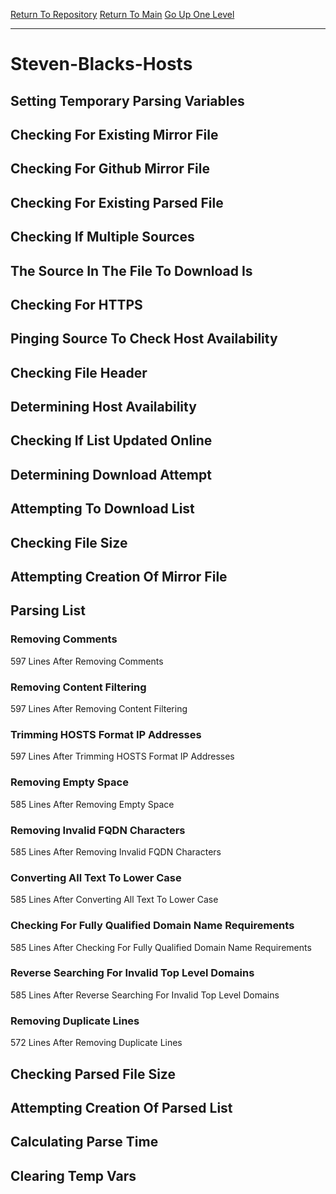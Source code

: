 [Return To Repository](https://github.com/deathbybandaid/piholeparser/)
[Return To Main](https://github.com/deathbybandaid/piholeparser/blob/master/RecentRunLogs/Mainlog.md)
[Go Up One Level](https://github.com/deathbybandaid/piholeparser/blob/master/RecentRunLogs/TopLevelScripts/30-Processing-External-Blacklists.md)
____________________________________
# Steven-Blacks-Hosts
## Setting Temporary Parsing Variables
## Checking For Existing Mirror File
## Checking For Github Mirror File
## Checking For Existing Parsed File
## Checking If Multiple Sources
## The Source In The File To Download Is
## Checking For HTTPS
## Pinging Source To Check Host Availability
## Checking File Header
## Determining Host Availability
## Checking If List Updated Online
## Determining Download Attempt
## Attempting To Download List
## Checking File Size
## Attempting Creation Of Mirror File
## Parsing List
### Removing Comments
597 Lines After Removing Comments
### Removing Content Filtering
597 Lines After Removing Content Filtering
### Trimming HOSTS Format IP Addresses
597 Lines After Trimming HOSTS Format IP Addresses
### Removing Empty Space
585 Lines After Removing Empty Space
### Removing Invalid FQDN Characters
585 Lines After Removing Invalid FQDN Characters
### Converting All Text To Lower Case
585 Lines After Converting All Text To Lower Case
### Checking For Fully Qualified Domain Name Requirements
585 Lines After Checking For Fully Qualified Domain Name Requirements
### Reverse Searching For Invalid Top Level Domains
585 Lines After Reverse Searching For Invalid Top Level Domains
### Removing Duplicate Lines
572 Lines After Removing Duplicate Lines
## Checking Parsed File Size
## Attempting Creation Of Parsed List
## Calculating Parse Time
## Clearing Temp Vars
